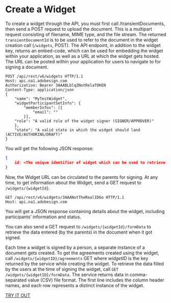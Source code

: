# Create a Widget
 
To create a widget through the API, you must first call /transientDocuments, then send a POST request to upload the document. This is a multipart request consisting of filename, MIME type, and the file stream. The returned `transientDocumentId` is to be used to refer to the document in the widget creation call (`/widgets`, POST). The API endpoint, in addition to the widget key, returns an embed-code, which can be used for embedding the widget within your application, as well as a URL at which the widget gets hosted. The URL can be posted within your application for users to navigate to for signing a document.

```http
POST /api/rest/v6/widgets HTTP/1.1
Host: api.na1.adobesign.com
Authorization: Bearer 3AAABLblqZNotRelaTOKEN
Content-Type: application/json
{
    "name": "MyTestWidget",
    "widgetParticipantSetInfo": {
        "memberInfos": [{
            "email": ""
        }],
    "role": "A valid role of the widget signer (SIGNER/APPROVER)"
    },
    "state": "A valid state in which the widget should land (ACTIVE/AUTHORING/DRAFT)"
}
```

You will get the following JSON response:

```json
{
    id: <The unique identifier of widget which can be used to retrieve the data entered by the signers.>
}
```

Now, the Widget URL can be circulated to the parents for signing. At any time, to get information about the Widget, send a GET request to `/widgets/{widgetId}`.

```http
GET /api/rest/v6/widgets/3AAANotTheRealID6o HTTP/1.1
Host: api.na1.adobesign.com
```

You will get a JSON response containing details about the widget, including participants&rsquo; information and status.

You can also send a GET request to `/widgets/{widgetId}/formData` to retrieve the data entered (by the parents) in the document when it got signed.

Each time a widget is signed by a person, a separate instance of a document gets created. To get the agreements created using the widget, call `/widgets/{widgetID}/agreements` GET where _widgetID_ is the key returned by the service while creating the widget. To retrieve the data filled by the users at the time of signing the widget, call `GET /widgets/{widgetID}/formData`. The service returns data in comma-separated value (CSV) file format. The first line includes the column header names, and each row represents a distinct instance of the widget.

[TRY IT OUT](https://secure.na1.adobesign.com/public/docs/restapi/v6#!/widgets/)
